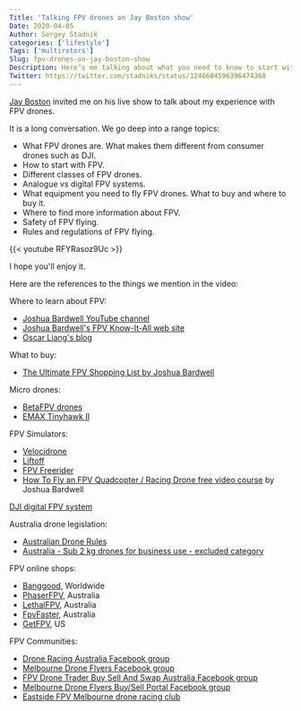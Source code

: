 ```yaml
---
Title: 'Talking FPV drones on Jay Boston show'
Date: 2020-04-05
Author: Sergey Stadnik
categories: ['lifestyle']
Tags: ['multirotors']
Slug: fpv-drones-on-jay-boston-show
Description: Here’s me talking about what you need to know to start with FPV drones on Jay Boston show.
Twitter: https://twitter.com/stadniks/status/1246604596396474368
---
```


[Jay Boston](https://www.youtube.com/channel/UCZHmVDOR335x8ifxlu_5_Sw) invited me on his live show to talk about my experience with FPV drones.

It is a long conversation. We go deep into a range topics:

- What FPV drones are. What makes them different from consumer drones such as DJI.
- How to start with FPV.
- Different classes of FPV drones.
- Analogue vs digital FPV systems.
- What equipment you need to fly FPV drones. What to buy and where to buy it.
- Where to find more information about FPV.
- Safety of FPV flying.
- Rules and regulations of FPV flying.

{{< youtube RFYRasoz9Uc >}}

I hope you'll enjoy it.

<!--more-->

Here are the references to the things we mention in the video:

Where to learn about FPV:

- [Joshua Bardwell YouTube channel](https://www.youtube.com/channel/UCX3eufnI7A2I7IkKHZn8KSQ)
- [Joshua Bardwell's FPV Know-It-All web site](https://www.fpvknowitall.com/)
- [Oscar Liang's blog](https://oscarliang.com/)

What to buy:

- [The Ultimate FPV Shopping List by Joshua Bardwell](https://www.fpvknowitall.com/)

Micro drones:

- [BetaFPV drones](https://betafpv.com/)
- [EMAX Tinyhawk II](https://emax-usa.com/emax-tinyhawk-2-indoor-fpv-racing-drone-bnf.html)

FPV Simulators:

- [Velocidrone](https://www.velocidrone.com/)
- [Liftoff](https://www.liftoff-game.com/)
- [FPV Freerider](https://fpv-freerider.itch.io/fpv-freerider)
- [How To Fly an FPV Quadcopter / Racing Drone free video course](https://www.youtube.com/playlist?list=PLwoDb7WF6c8kjYXam4m3msvRbkORU41GY) by Joshua Bardwell

[DJI digital FPV system](https://www.dji.com/fpv)

Australia drone legislation:

- [Australian Drone Rules](https://www.casa.gov.au/drones/rules)
- [Australia - Sub 2 kg drones for business use - excluded category](https://www.casa.gov.au/drones/rules/sub2kg)

FPV online shops:

- [Banggood](https://www.banggood.com/), Worldwide
- [PhaserFPV](https://www.phaserfpv.com.au/), Australia
- [LethalFPV](https://www.lethalfpv.com.au/), Australia
- [FpvFaster](https://www.fpvfaster.com.au/), Australia
- [GetFPV](https://www.getfpv.com/), US

FPV Communities:

- [Drone Racing Australia Facebook group](https://www.facebook.com/groups/droneracingaus/)
- [Melbourne Drone Flyers Facebook group](https://www.facebook.com/groups/1303898433018286/)
- [FPV Drone Trader Buy Sell And Swap Australia Facebook group](https://www.facebook.com/groups/516252151905261/)
- [Melbourne Drone Flyers Buy/Sell Portal Facebook group](https://www.facebook.com/groups/262431344229417/)
- [Eastside FPV Melbourne drone racing club](http://www.eastsidefpv.com.au/)
